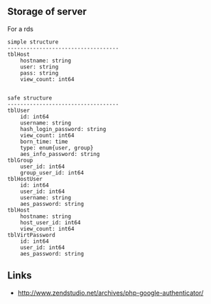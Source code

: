 ## Storage of server

For a rds

	simple structure
	-----------------------------------
	tblHost
		hostname: string
		user: string
		pass: string
		view_count: int64
		
	
	safe structure
	-----------------------------------
	tblUser
		id: int64 
		username: string
		hash_login_password: string
		view_count: int64
		born_time: time
		type: enum{user, group}
		aes_info_password: string
	tblGroup
		user_id: int64
		group_user_id: int64
	tblHostUser
		id: int64
		user_id: int64
		username: string
		aes_password: string
	tblHost
		hostname: string
		host_user_id: int64
		view_count: int64
	tblVirtPassword
		id: int64
		user_id: int64
		aes_password: string

## Links
* <http://www.zendstudio.net/archives/php-google-authenticator/>
		
